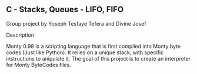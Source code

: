 C - Stacks, Queues - LIFO, FIFO
--
Group project by Yoseph Tesfaye Tefera and Divine Josef

Description

Monty 0.98 is a scripting language that is first compiled into Monty byte codes (Just like Python). It relies on a unique stack, with specific instructions to anipulate it. The goal of this project is to create an interpreter for Monty ByteCodes files.
